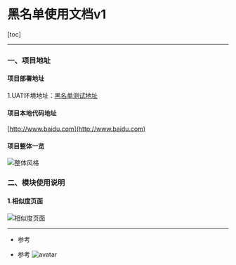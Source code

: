 # 黑名单使用文档v1
[toc]

---

### 一、项目地址

#### 项目部署地址

1.UAT环境地址：[黑名单测试地址](http://www.baidu.com)

#### 项目本地代码地址

[http://www.baidu.com](http://www.baidu.com)

#### 项目整体一览

![整体风格](http://www.baidu.com)

### 二、模块使用说明

#### 1.相似度页面

![相似度页面](http://www.baidu.com)

---
+ 参考
* 参考
![avatar](https://upload-images.jianshu.io/upload_images/8554214-110721724e95b75d.png?imageMogr2/auto-orient/strip%7CimageView2/2/w/1000/format/webp)